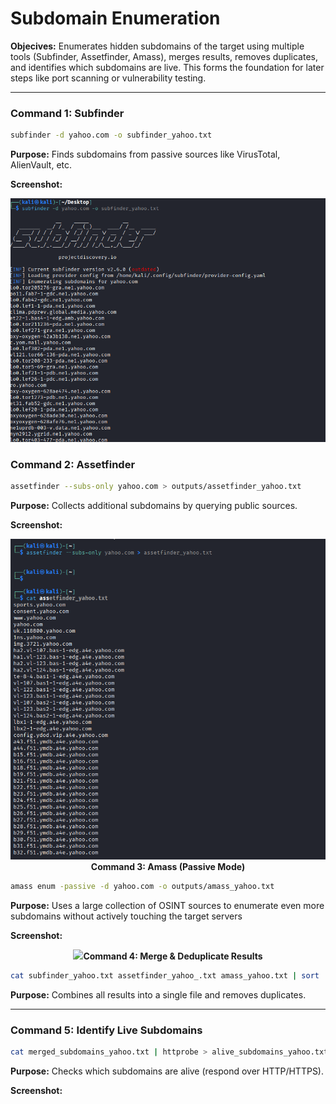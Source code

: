 
# Subdomain Enumeration

**Objecives:**
Enumerates hidden subdomains of the target using multiple tools (Subfinder, Assetfinder, Amass), merges results, removes duplicates, and identifies which subdomains are live. This forms the foundation for later steps like port scanning or vulnerability testing.

---

### **Command 1: Subfinder**

```bash
subfinder -d yahoo.com -o subfinder_yahoo.txt
```

**Purpose:**
Finds subdomains from passive sources like VirusTotal, AlienVault, etc.


**Screenshot:**
<p align="center">
  <img src="https://github.com/DOLLY1552005/SKill_Horizon_Internship/blob/main/passive%20-footprinting%20-and-reconnaiisance/screenshots/subfinder(2).png"

---

### **Command 2: Assetfinder**

```bash
assetfinder --subs-only yahoo.com > outputs/assetfinder_yahoo.txt
```

**Purpose:**
Collects additional subdomains by querying public sources.



**Screenshot:**
<p align="center">
  <img src= "https://github.com/DOLLY1552005/SKill_Horizon_Internship/blob/main/passive%20-footprinting%20-and-reconnaiisance/screenshots/assetfinder(2).png"

### **Command 3: Amass (Passive Mode)**

```bash
amass enum -passive -d yahoo.com -o outputs/amass_yahoo.txt
```

**Purpose:**
Uses a large collection of OSINT sources to enumerate even more subdomains without actively touching the target servers



**Screenshot:**
<p align="center">
  <img src="

---

### **Command 4: Merge & Deduplicate Results**

```bash
cat subfinder_yahoo.txt assetfinder_yahoo_.txt amass_yahoo.txt | sort | uniq > outputs/merged_subdomains_yahoo.txt
```

**Purpose:**
Combines all results into a single file and removes duplicates.


---

### **Command 5: Identify Live Subdomains**

```bash
cat merged_subdomains_yahoo.txt | httprobe > alive_subdomains_yahoo.txt
```

**Purpose:**
Checks which subdomains are alive (respond over HTTP/HTTPS).


**Screenshot:**

<p align="center">
  <img src="

**Notes:**

* Combined multiple tools → better coverage.
* Removed duplicates → clean final list.
* Alive subdomains → ready for next steps (port scan, fuzzing).

---

